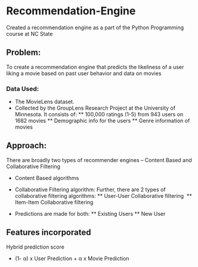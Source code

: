 # Recommendation-Engine
Created a recommendation engine as a part of the Python Programming course at NC State

## Problem:
To create a recommendation engine that predicts the likeliness of a user liking a movie based on past user behavior and data on movies

### Data Used:
* The MovieLens dataset.
* Collected by the GroupLens Research Project at the University of Minnesota. It consists of:
** 100,000 ratings (1-5) from 943 users on 1682 movies
** Demographic info for the users
** Genre information of movies

## Approach:
There are broadly two types of recommender engines – Content Based and Collaborative Filtering
* Content Based algorithms 
* Collaborative Filtering algorithm: Further, there are 2 types of collaborative filtering algorithms:
** User-User Collaborative filtering 
** Item-Item Collaborative filtering

* Predictions are made for both:
** Existing Users
** New User

## Features incorporated

Hybrid prediction score
* (1- α) x User Prediction + α x Movie Prediction
